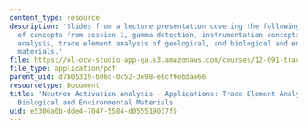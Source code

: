 ```yaml
---
content_type: resource
description: 'Slides from a lecture presentation covering the following topics: review
  of concepts from session 1, gamma detection, instrumentation concepts, neutron activation
  analysis, trace element analysis of geological, and biological and environmental
  materials.'
file: https://ol-ocw-studio-app-qa.s3.amazonaws.com/courses/12-091-trace-element-analysis-of-geological-biological-environmental-materials-by-neutron-activation-analysis-an-exposure-january-iap-2005/e5306a0bdde470475584d055519037f5_session2b.pdf
file_type: application/pdf
parent_uid: d7b05319-b06d-0c52-3e98-e8cf9ebdae66
resourcetype: Document
title: 'Neutron Activation Analysis - Applications: Trace Element Analysis of Geological,
  Biological and Environmental Materials'
uid: e5306a0b-dde4-7047-5584-d055519037f5
---
```


